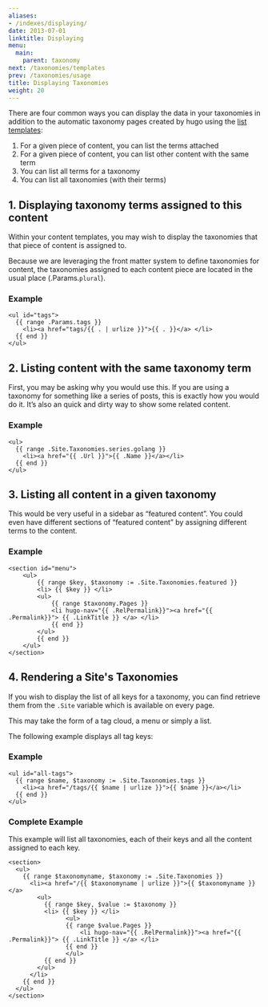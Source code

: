 ```yaml
---
aliases:
- /indexes/displaying/
date: 2013-07-01
linktitle: Displaying
menu:
  main:
    parent: taxonomy
next: /taxonomies/templates
prev: /taxonomies/usage
title: Displaying Taxonomies
weight: 20
---
```


There are four common ways you can display the data in your
taxonomies in addition to the automatic taxonomy pages created by hugo
using the [list templates](/templates/list/):

1. For a given piece of content, you can list the terms attached
2. For a given piece of content, you can list other content with the same
   term
3. You can list all terms for a taxonomy
4. You can list all taxonomies (with their terms)

## 1. Displaying taxonomy terms assigned to this content

Within your content templates, you may wish to display
the taxonomies that that piece of content is assigned to.

Because we are leveraging the front matter system to
define taxonomies for content, the taxonomies assigned to
each content piece are located in the usual place
(.Params.`plural`).

### Example

    <ul id="tags">
      {{ range .Params.tags }}
        <li><a href="tags/{{ . | urlize }}">{{ . }}</a> </li>
      {{ end }}
    </ul>

## 2. Listing content with the same taxonomy term

First, you may be asking why you would use this. If you are using a
taxonomy for something like a series of posts, this is exactly how you
would do it. It’s also an quick and dirty way to show some related
content.


### Example

    <ul>
      {{ range .Site.Taxonomies.series.golang }}
        <li><a href="{{ .Url }}">{{ .Name }}</a></li>
      {{ end }}
    </ul>

## 3. Listing all content in a given taxonomy

This would be very useful in a sidebar as “featured content”. You could
even have different sections of “featured content” by assigning
different terms to the content.

### Example

    <section id="menu">
        <ul>
            {{ range $key, $taxonomy := .Site.Taxonomies.featured }}
            <li> {{ $key }} </li>
            <ul>
                {{ range $taxonomy.Pages }}
                <li hugo-nav="{{ .RelPermalink}}"><a href="{{ .Permalink}}"> {{ .LinkTitle }} </a> </li>
                {{ end }}
            </ul>
            {{ end }}
        </ul>
    </section>


## 4. Rendering a Site's Taxonomies

If you wish to display the list of all keys for a taxonomy, you can find retrieve
them from the `.Site` variable which is available on every page.

This may take the form of a tag cloud, a menu or simply a list.

The following example displays all tag keys:

### Example

    <ul id="all-tags">
      {{ range $name, $taxonomy := .Site.Taxonomies.tags }}
        <li><a href="/tags/{{ $name | urlize }}">{{ $name }}</a></li>
      {{ end }}
    </ul>

### Complete Example
This example will list all taxonomies, each of their keys and all the content assigned to each key.

    <section>
      <ul>
        {{ range $taxonomyname, $taxonomy := .Site.Taxonomies }}
          <li><a href="/{{ $taxonomyname | urlize }}">{{ $taxonomyname }}</a>
            <ul>
              {{ range $key, $value := $taxonomy }}
              <li> {{ $key }} </li>
                    <ul>
                    {{ range $value.Pages }}
                        <li hugo-nav="{{ .RelPermalink}}"><a href="{{ .Permalink}}"> {{ .LinkTitle }} </a> </li>
                    {{ end }}
                    </ul>
              {{ end }}
            </ul>
          </li>
        {{ end }}
      </ul>
    </section>

